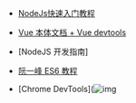 - [NodeJs快速入门教程](http://nodejs.cn/learn/an-introduction-to-the-npm-package-manager)

- [Vue 本体文档 + Vue devtools](https://cn.vuejs.org/v2/guide/)

- [NodeJS 开发指南]

- [阮一峰 ES6 教程](https://es6.ruanyifeng.com/)
- [Chrome DevTools](![img](file:///C:\Users\12922\AppData\Roaming\Tencent\QQTempSys\%W@GJ$ACOF(TYDYECOKVDYB.png)https://developer.chrome.com/docs/devtools/overview/)

